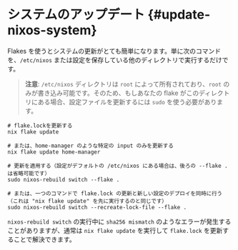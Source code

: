 # システムのアップデート {#update-nixos-system}

Flakes を使うとシステムの更新がとても簡単になります。単に次のコマンドを、`/etc/nixos` または設定を保存している他のディレクトリで実行するだけです。

> **注意**: `/etc/nixos` ディレクトリは `root` によって所有されており、`root` のみが書き込み可能です。そのため、もしあなたの flake がこのディレクトリにある場合、設定ファイルを更新するには `sudo` を使う必要があります。

```shell
# flake.lockを更新する
nix flake update

# または、home-manager のような特定の input のみを更新する
nix flake update home-manager

# 更新を適用する（設定がデフォルトの /etc/nixos にある場合は、後ろの --flake . は省略可能です）
sudo nixos-rebuild switch --flake .

# または、一つのコマンドで flake.lock の更新と新しい設定のデプロイを同時に行う（これは "nix flake update" を先に実行するのと同じです）
sudo nixos-rebuild switch --recreate-lock-file --flake .
```

`nixos-rebuild switch` の実行中に `sha256 mismatch` のようなエラーが発生することがありますが、通常は `nix flake update` を実行して `flake.lock` を更新することで解決できます。
